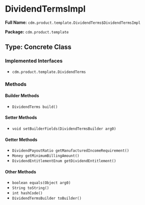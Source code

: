 # DividendTermsImpl

**Full Name:** `cdm.product.template.DividendTerms$DividendTermsImpl`

**Package:** `cdm.product.template`

## Type: Concrete Class

### Implemented Interfaces

- `cdm.product.template.DividendTerms`

### Methods

#### Builder Methods

- `DividendTerms build()`

#### Setter Methods

- `void setBuilderFields(DividendTermsBuilder arg0)`

#### Getter Methods

- `DividendPayoutRatio getManufacturedIncomeRequirement()`
- `Money getMinimumBillingAmount()`
- `DividendEntitlementEnum getDividendEntitlement()`

#### Other Methods

- `boolean equals(Object arg0)`
- `String toString()`
- `int hashCode()`
- `DividendTermsBuilder toBuilder()`

